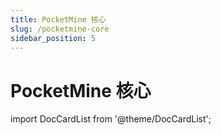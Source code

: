 ```yaml
---
title: PocketMine 核心
slug: /pocketmine-core
sidebar_position: 5
---
```


# PocketMine 核心

import DocCardList from '@theme/DocCardList';

<DocCardList />
